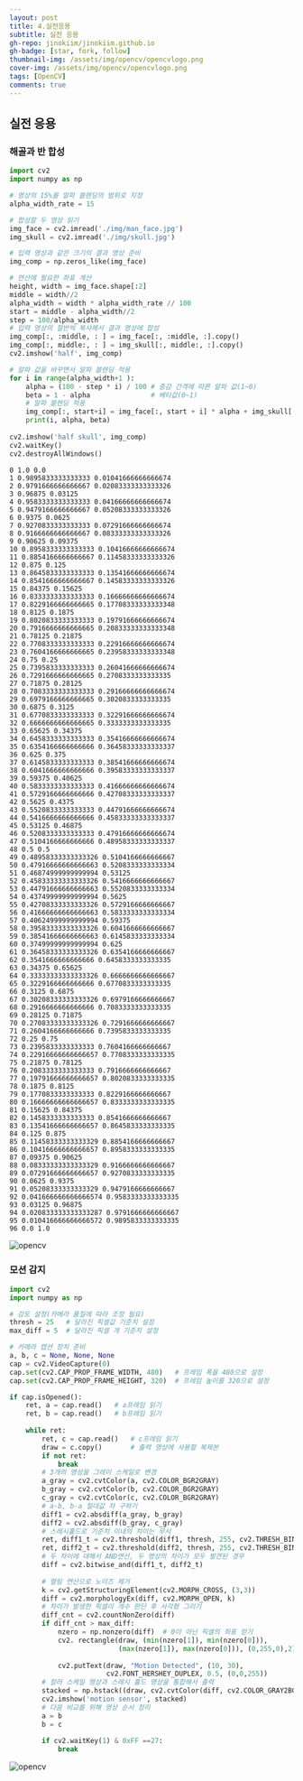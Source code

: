 ```yaml
---
layout: post
title: 4.실전응용
subtitle: 실전 응용
gh-repo: jinokiim/jinokiim.github.io
gh-badge: [star, fork, follow]
thumbnail-img: /assets/img/opencv/opencvlogo.png
cover-img: /assets/img/opencv/opencvlogo.png
tags: [OpenCV]
comments: true
---
```



## 실전 응용

### 해골과 반 합성


```python
import cv2
import numpy as np

# 영상의 15%를 알파 블렌딩의 범위로 지정
alpha_width_rate = 15

# 합성할 두 영상 읽기
img_face = cv2.imread('./img/man_face.jpg')
img_skull = cv2.imread('./img/skull.jpg')

# 입력 영상과 같은 크기의 결과 영상 준비
img_comp = np.zeros_like(img_face)

# 연산에 필요한 좌표 계산
height, width = img_face.shape[:2]
middle = width//2
alpha_width = width * alpha_width_rate // 100
start = middle - alpha_width//2
step = 100/alpha_width
# 입력 영상의 절반씩 복사해서 결과 영상에 합성
img_comp[:, :middle, : ] = img_face[:, :middle, :].copy()
img_comp[:, middle:, : ] = img_skull[:, middle:, :].copy()
cv2.imshow('half', img_comp)

# 알파 값을 바꾸면서 알파 블렌딩 적용
for i in range(alpha_width+1 ):
    alpha = (100 - step * i) / 100 # 증감 간격에 따른 알파 값(1~0)
    beta = 1 - alpha               # 베타값(0~1)
    # 알파 블렌딩 적용
    img_comp[:, start+i] = img_face[:, start + i] * alpha + img_skull[:, start+i] * beta
    print(i, alpha, beta)
    
cv2.imshow('half skull', img_comp)
cv2.waitKey()
cv2.destroyAllWindows()
```

    0 1.0 0.0
    1 0.9895833333333333 0.01041666666666674
    2 0.9791666666666667 0.02083333333333326
    3 0.96875 0.03125
    4 0.9583333333333333 0.04166666666666674
    5 0.9479166666666667 0.05208333333333326
    6 0.9375 0.0625
    7 0.9270833333333333 0.07291666666666674
    8 0.9166666666666667 0.08333333333333326
    9 0.90625 0.09375
    10 0.8958333333333333 0.10416666666666674
    11 0.8854166666666667 0.11458333333333326
    12 0.875 0.125
    13 0.8645833333333333 0.13541666666666674
    14 0.8541666666666667 0.14583333333333326
    15 0.84375 0.15625
    16 0.8333333333333333 0.16666666666666674
    17 0.8229166666666665 0.17708333333333348
    18 0.8125 0.1875
    19 0.8020833333333333 0.19791666666666674
    20 0.7916666666666665 0.20833333333333348
    21 0.78125 0.21875
    22 0.7708333333333333 0.22916666666666674
    23 0.7604166666666665 0.23958333333333348
    24 0.75 0.25
    25 0.7395833333333333 0.26041666666666674
    26 0.7291666666666665 0.2708333333333335
    27 0.71875 0.28125
    28 0.7083333333333333 0.29166666666666674
    29 0.6979166666666665 0.3020833333333335
    30 0.6875 0.3125
    31 0.6770833333333333 0.32291666666666674
    32 0.6666666666666665 0.3333333333333335
    33 0.65625 0.34375
    34 0.6458333333333333 0.35416666666666674
    35 0.6354166666666666 0.36458333333333337
    36 0.625 0.375
    37 0.6145833333333333 0.38541666666666674
    38 0.6041666666666666 0.39583333333333337
    39 0.59375 0.40625
    40 0.5833333333333333 0.41666666666666674
    41 0.5729166666666666 0.42708333333333337
    42 0.5625 0.4375
    43 0.5520833333333333 0.44791666666666674
    44 0.5416666666666666 0.45833333333333337
    45 0.53125 0.46875
    46 0.5208333333333333 0.47916666666666674
    47 0.5104166666666666 0.48958333333333337
    48 0.5 0.5
    49 0.48958333333333326 0.5104166666666667
    50 0.47916666666666663 0.5208333333333334
    51 0.46874999999999994 0.53125
    52 0.45833333333333326 0.5416666666666667
    53 0.44791666666666663 0.5520833333333334
    54 0.43749999999999994 0.5625
    55 0.42708333333333326 0.5729166666666667
    56 0.41666666666666663 0.5833333333333334
    57 0.40624999999999994 0.59375
    58 0.39583333333333326 0.6041666666666667
    59 0.38541666666666663 0.6145833333333334
    60 0.37499999999999994 0.625
    61 0.36458333333333326 0.6354166666666667
    62 0.3541666666666666 0.6458333333333335
    63 0.34375 0.65625
    64 0.33333333333333326 0.6666666666666667
    65 0.3229166666666666 0.6770833333333335
    66 0.3125 0.6875
    67 0.30208333333333326 0.6979166666666667
    68 0.2916666666666666 0.7083333333333335
    69 0.28125 0.71875
    70 0.27083333333333326 0.7291666666666667
    71 0.2604166666666666 0.7395833333333335
    72 0.25 0.75
    73 0.2395833333333333 0.7604166666666667
    74 0.22916666666666657 0.7708333333333335
    75 0.21875 0.78125
    76 0.2083333333333333 0.7916666666666667
    77 0.19791666666666657 0.8020833333333335
    78 0.1875 0.8125
    79 0.1770833333333333 0.8229166666666667
    80 0.16666666666666657 0.8333333333333335
    81 0.15625 0.84375
    82 0.1458333333333333 0.8541666666666667
    83 0.13541666666666657 0.8645833333333335
    84 0.125 0.875
    85 0.11458333333333329 0.8854166666666667
    86 0.10416666666666657 0.8958333333333335
    87 0.09375 0.90625
    88 0.08333333333333329 0.9166666666666667
    89 0.07291666666666657 0.9270833333333335
    90 0.0625 0.9375
    91 0.05208333333333329 0.9479166666666667
    92 0.041666666666666574 0.9583333333333335
    93 0.03125 0.96875
    94 0.020833333333333287 0.9791666666666667
    95 0.010416666666666572 0.9895833333333335
    96 0.0 1.0

![opencv](/assets/img/opencv/basic/opencvch4_2_1.png)

### 모션 감지


```python
import cv2
import numpy as np

# 감도 설정(카메라 품질에 따라 조정 필요)
thresh = 25   # 달라진 픽셀값 기준치 설정
max_diff = 5  # 달라진 픽셀 개 기준치 설정

# 카메라 캡션 장치 준비
a, b, c = None, None, None
cap = cv2.VideoCapture(0)
cap.set(cv2.CAP_PROP_FRAME_WIDTH, 480)   # 프레임 폭을 480으로 설정
cap.set(cv2.CAP_PROP_FRAME_HEIGHT, 320)  # 프레임 높이를 320으로 설정

if cap.isOpened():
    ret, a = cap.read()   # a프레임 읽기
    ret, b = cap.read()   # b프레임 읽기
    
    while ret:
        ret, c = cap.read()   # c프레임 읽기
        draw = c.copy()       # 출력 영상에 사용할 복제본
        if not ret:
            break
        # 3개의 영상을 그레이 스케일로 변경    
        a_gray = cv2.cvtColor(a, cv2.COLOR_BGR2GRAY)
        b_gray = cv2.cvtColor(b, cv2.COLOR_BGR2GRAY)
        c_gray = cv2.cvtColor(c, cv2.COLOR_BGR2GRAY)
        # a-b, b-a 절대값 차 구하기 
        diff1 = cv2.absdiff(a_gray, b_gray)
        diff2 = cv2.absdiff(b_gray, c_gray)
        # 스레시홀드로 기준치 이내의 차이는 무시
        ret, diff1_t = cv2.threshold(diff1, thresh, 255, cv2.THRESH_BINARY)
        ret, diff2_t = cv2.threshold(diff2, thresh, 255, cv2.THRESH_BINARY)
        # 두 차이에 대해서 AND연산, 두 영상의 차이가 모두 발견된 경우
        diff = cv2.bitwise_and(diff1_t, diff2_t)
        
        # 열림 연산으로 노이즈 제거
        k = cv2.getStructuringElement(cv2.MORPH_CROSS, (3,3))
        diff = cv2.morphologyEx(diff, cv2.MORPH_OPEN, k)
        # 차이가 발생한 픽셀이 개수 판단 후 사각형 그리기
        diff_cnt = cv2.countNonZero(diff)
        if diff_cnt > max_diff:
            nzero = np.nonzero(diff)  # 0이 아닌 픽셀의 좌표 얻기
            cv2. rectangle(draw, (min(nzero[1]), min(nzero[0])),
                           (max(nzero[1]), max(nzero[0])), (0,255,0),2)
            
            cv2.putText(draw, "Motion Detected", (10, 30),
                        cv2.FONT_HERSHEY_DUPLEX, 0.5, (0,0,255))
        # 컬러 스케일 영상과 스레시 홀드 영상을 통합해서 출력    
        stacked = np.hstack((draw, cv2.cvtColor(diff, cv2.COLOR_GRAY2BGR)))
        cv2.imshow('motion sensor', stacked)
        # 다음 비교를 위해 영상 순서 정리    
        a = b
        b = c
            
        if cv2.waitKey(1) & 0xFF ==27:
            break
```

![opencv](/assets/img/opencv/basic/opencvch4_2_2.png)
